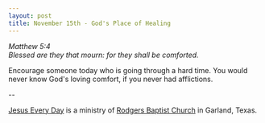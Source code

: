 ```yaml
---
layout: post
title: November 15th - God's Place of Healing
---
```


_Matthew 5:4  
Blessed are they that mourn: for they shall be comforted._

Encourage someone today who is going through a hard time. You would
never know God's loving comfort, if you never had afflictions.

 --

<a href=http://jesuseveryday.net>Jesus Every Day</a> is a ministry of <a href=http://rodgersbaptist.net>Rodgers Baptist Church</a> in Garland, Texas.
